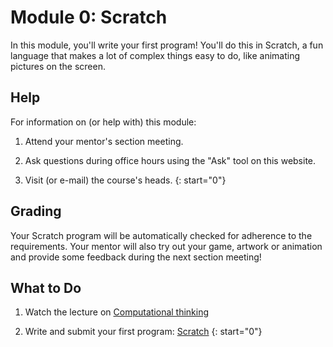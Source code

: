 # Module 0: Scratch

In this module, you'll write your first program! You'll do this in Scratch, a fun language that makes a lot of complex things easy to do, like animating pictures on the screen.


## Help

For information on (or help with) this module:

1. Attend your mentor's section meeting.

2. Ask questions during office hours using the "Ask" tool on this website.

3. Visit (or e-mail) the course's heads.
{: start="0"}


## Grading

Your Scratch program will be automatically checked for adherence to the requirements. Your mentor will also try out your game, artwork or animation and provide some feedback during the next section meeting!


## What to Do

1. Watch the lecture on [Computational thinking](/lectures/computational-thinking)

2. Write and submit your first program: [Scratch](/problems/scratch)
{: start="0"}
